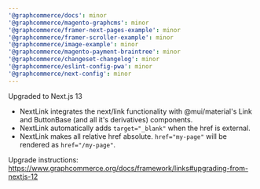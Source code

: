 ```yaml
---
'@graphcommerce/docs': minor
'@graphcommerce/magento-graphcms': minor
'@graphcommerce/framer-next-pages-example': minor
'@graphcommerce/framer-scroller-example': minor
'@graphcommerce/image-example': minor
'@graphcommerce/magento-payment-braintree': minor
'@graphcommerce/changeset-changelog': minor
'@graphcommerce/eslint-config-pwa': minor
'@graphcommerce/next-config': minor
---
```


Upgraded to Next.js 13

- NextLink integrates the next/link functionality with @mui/material's Link and ButtonBase (and all it's derivatives) components.
- NextLink automatically adds `target="_blank"` when the href is external.
- NextLink makes all relative href absolute. `href="my-page"` will be rendered as `href="/my-page"`.

Upgrade instructions: https://www.graphcommerce.org/docs/framework/links#upgrading-from-nextjs-12
